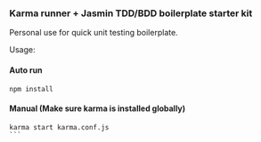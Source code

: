 ### Karma runner + Jasmin TDD/BDD boilerplate starter kit

Personal use for quick unit testing boilerplate.

Usage:

#### Auto run

```
npm install
```

#### Manual (Make sure karma is installed globally)

````
karma start karma.conf.js
```
